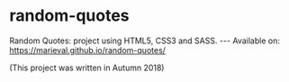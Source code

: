 # random-quotes
Random Quotes: project using HTML5, CSS3 and SASS.  --- Available on: https://marieval.github.io/random-quotes/

(This project was written in Autumn 2018)

